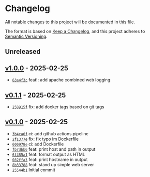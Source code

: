 # Changelog

All notable changes to this project will be documented in this file.

The format is based on [Keep a Changelog](https://keepachangelog.com/en/1.0.0/), and this project adheres to [Semantic Versioning](https://semver.org/spec/v2.0.0.html).

## Unreleased

## [v1.0.0](https://github.com/msound/hellopod/releases/tag/v1.0.0) - 2025-02-25

- [`63a4f3c`](https://github.com/msound/hellopod/commit/63a4f3c4801bb2934f24ddca97efa7b87f3f7ed5) feat!: add apache combined web logging

## [v0.1.1](https://github.com/msound/hellopod/releases/tag/v0.1.1) - 2025-02-25

- [`250915f`](https://github.com/msound/hellopod/commit/250915fff892005ff65780e70c84dbf5083374c6) fix: add docker tags based on git tags

## [v0.1.0](https://github.com/msound/hellopod/releases/tag/v0.1.0) - 2025-02-25

- [`3b4ca0f`](https://github.com/msound/hellopod/commit/3b4ca0fdf7d844f518336549c939e3e70a01127a) ci: add github actions pipeline
- [`2f1377e`](https://github.com/msound/hellopod/commit/2f1377eff8e66bb386d2f731392f79e7cff710f9) fix: fix typo im Dockerfile
- [`600978e`](https://github.com/msound/hellopod/commit/600978e2ded8a23901210a95b40c562f0b8e4f5a) ci: add Dockerfile
- [`fb7dbb6`](https://github.com/msound/hellopod/commit/fb7dbb63cb67cb5317652f9c7ae2fe65e29705b6) feat: print host and path in output
- [`6f485a1`](https://github.com/msound/hellopod/commit/6f485a135d9e724877974a3ffaed51cf6d62f2f7) feat: format output as HTML
- [`082ffa3`](https://github.com/msound/hellopod/commit/082ffa336a60683f26e4be428ac0ecab61816ff1) feat: print hostname in output
- [`8b33788`](https://github.com/msound/hellopod/commit/8b33788c48191e38b25a5a540373eb8e6e0d5ab4) feat: stand up simple web server
- [`25544b1`](https://github.com/msound/hellopod/commit/25544b18447d29709fe553f4cde2993a064ca30c) Initial commit
